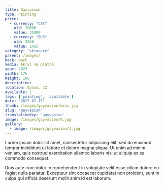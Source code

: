 ```yaml
---
title: Gayvasion
type: Painting
price:
  - currency: "CZK"
    old: 70000
    value: 35000
  - currency: "EUR"
    old: 2850
    value: 1425
category: "skincare"
parent: /images/
back: Back
media: Akryl na plátně
year: 2025
width: 175
height: 100
description: 
location: Opava, CZ
available: 1
tags: ['painting', 'available']
date: '2025-07-15'
thumb: /images/gayvasion/mini.jpg
slug: 'gayvasion'
translationKey: 'gayvasion'
image: /images/gayvasion/0.jpg
gallery:
  - image: /images/gayvasion/1.jpg
---
```

Lorem ipsum dolor sit amet, consectetur adipiscing elit, sed do eiusmod tempor incididunt ut labore et dolore magna aliqua. Ut enim ad minim veniam, quis nostrud exercitation ullamco laboris nisi ut aliquip ex ea commodo consequat. 

Duis aute irure dolor in reprehenderit in voluptate velit esse cillum dolore eu fugiat nulla pariatur. Excepteur sint occaecat cupidatat non proident, sunt in culpa qui officia deserunt mollit anim id est laborum.

